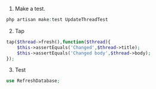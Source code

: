 1. Make a test.
```php
php artisan make:test UpdateThreadTest
```

2. Tap
```php
tap($thread->fresh(),function($thread){
    $this->assertEquals('Changed',$thread->title);
    $this->assertEquals('Changed body',$thread->body);
});
```

3. Test
```php
use RefreshDatabase;
```